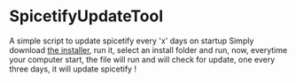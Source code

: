 # SpicetifyUpdateTool
A simple script to update spicetify every 'x' days on startup
Simply download <a href="https://github.com/Akako0/SpicetifyUpdateTool/raw/main/install.exe">the installer</a>, run it, select an install folder and run, now, everytime your computer start, the file will run and will check for update, one every three days, it will update spicetify !

